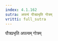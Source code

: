 ```yaml
---
index: 4.1.162
sutra: अपत्यं पौत्रप्रभृति गोत्रम्‌
vritti: full_sutra
---
```


पौत्रप्रभृति अपत्यम् गोत्रम् 